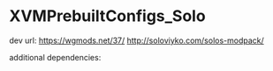 # XVMPrebuiltConfigs_Solo


dev url:
https://wgmods.net/37/
http://soloviyko.com/solos-modpack/




additional dependencies: